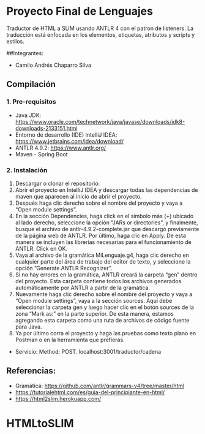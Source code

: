 # Proyecto Final de Lenguajes

Traductor de HTML a SLIM usando ANTLR 4 con el patron de listeners. La traducción está enfocada en los elementos, etiquetas, atributos y scripts y estilos.

##Integrantes:
- Camilo Andrés Chaparro Silva

## Compilación

### 1. Pre-requisitos

- Java JDK:
  https://www.oracle.com/technetwork/java/javase/downloads/jdk8-downloads-2133151.html
- Entorno de desarrollo (IDE) IntelliJ IDEA: https://www.jetbrains.com/idea/download/ 
- ANTLR 4.9.2:
  https://www.antlr.org/
- Maven - Spring Boot

### 2. Instalación

1. Descargar o clonar el repositorio: 
2. Abrir el proyecto en IntelliJ IDEA y descargar todas las dependencias de maven que aparecen al inicio de abrir el proyecto.
3. Después haga clic derecho sobre el nombre del proyecto y vaya a “Open module settings”.
4. En la sección Dependencies, haga click en el símbolo más (+) ubicado al lado derecho, seleccione la opción “JARs or directories”, y finalmente, busque el archivo de antlr-4.9.2-complete.jar que descargó previamente de la página web de ANTLR. Por último, haga clic en Apply. De esta manera se incluyen las librerías necesarias para el funcionamiento de ANTLR. Click en OK.
5. Vaya al archivo de la gramática MiLenguaje.g4, haga clic derecho en cualquier parte del área de trabajo del editor de texto, y seleccione la opción ”Generate ANTLR Recognizer”.
6. Si no hay errores en la gramática, ANTLR creará la carpeta “gen” dentro del proyecto. Esta carpeta contiene todos los archivos generados automáticamente por ANTLR a partir de la gramática.
7. Nuevamente haga clic derecho sobre el nombre del proyecto y vaya a “Open module settings”, vaya a la sección sources. Aquí debe seleccionar la carpeta gen y luego hacer clic en el botón sources de la zona “Mark as:” en la parte superior. De esta manera, estamos agregando esta carpeta como una ruta de archivos de código fuente para Java.
8. Ya por último corra el proyecto y haga las pruebas como texto plano en Postman o en la herramienta que prefieras.
- Servicio: Method: POST. localhost:3001/traductor/cadena

## Referencias:
- Gramática: https://github.com/antlr/grammars-v4/tree/master/html
- https://tutorialehtml.com/es/guia-del-principiante-en-html/
- https://html2slim.herokuapp.com/

# HTMLtoSLIM
